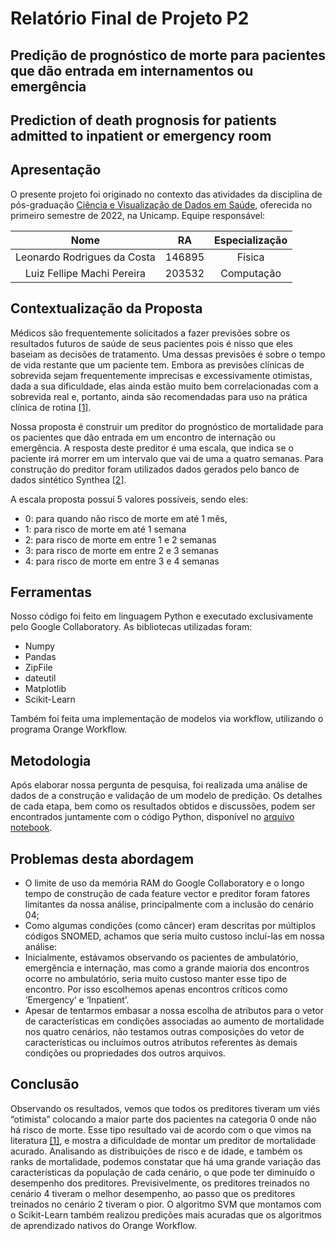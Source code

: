# Relatório Final de Projeto P2

## Predição de prognóstico de morte para pacientes que dão entrada em internamentos ou emergência

## Prediction of death prognosis for patients admitted to inpatient or emergency room

## Apresentação

O presente projeto foi originado no contexto das atividades da disciplina de pós-graduação [Ciência e Visualização de Dados em Saúde](https://ds4h.org/), oferecida no primeiro semestre de 2022, na Unicamp. Equipe responsável:

| **Nome**  | **RA**  | **Especialização**  |
|:--------: |:------: |:------------------: |
|Leonardo Rodrigues da Costa|146895|Física|
|Luiz Fellipe Machi Pereira|203532|Computação|

## Contextualização da Proposta

Médicos são frequentemente solicitados a fazer previsões sobre os resultados futuros de saúde de seus pacientes pois é nisso que eles baseiam as decisões de tratamento. Uma dessas previsões é sobre o tempo de vida restante que um paciente tem. Embora as previsões clínicas de sobrevida sejam frequentemente imprecisas e excessivamente otimistas, dada a sua dificuldade, elas ainda estão muito bem correlacionadas com a sobrevida real e, portanto, ainda são recomendadas para uso na prática clínica de rotina [\[1\]](https://spcare.bmj.com/content/early/2019/05/10/bmjspcare-2018-001761).

Nossa proposta é construir um preditor do prognóstico de mortalidade para os pacientes que dão entrada em um encontro de internação ou emergência. A resposta deste preditor é uma escala, que indica se o paciente irá morrer em um intervalo que vai de uma a quatro semanas. Para construção do preditor foram utilizados dados gerados pelo banco de dados sintético Synthea [\[2\]](https://github.com/synthetichealth/synthea).

A escala proposta possuí 5 valores possíveis, sendo eles:

* 0: para quando não risco de morte em até 1 mês,
* 1: para risco de morte em até 1 semana
* 2: para risco de morte em entre 1 e 2 semanas
* 3: para risco de morte em entre 2 e 3 semanas
* 4: para risco de morte em entre 3 e 4 semanas

## Ferramentas

Nosso código foi feito em linguagem Python e executado exclusivamente pelo Google Collaboratory. As bibliotecas utilizadas foram:

* Numpy
* Pandas
* ZipFile
* dateutil
* Matplotlib
* Scikit-Learn

Também foi feita uma implementação de modelos via workflow, utilizando o programa Orange Workflow.

## Metodologia

Após elaborar nossa pergunta de pesquisa, foi realizada uma análise de dados de a construção e validação de um modelo de predição. Os detalhes de cada etapa, bem como os resultados obtidos e discussões, podem ser encontrados juntamente com o código Python, disponível no [arquivo notebook](notebooks/P2.ipynb).

## Problemas desta abordagem

* O limite de uso da memória RAM do Google Collaboratory e o longo tempo de construção de cada feature vector  e preditor foram fatores limitantes da nossa análise, principalmente com a inclusão do cenário 04;
* Como algumas condições (como câncer) eram descritas por múltiplos códigos SNOMED, achamos que seria muito custoso incluí-las em nossa análise:
* Inicialmente, estávamos observando os pacientes de ambulatório, emergência e internação, mas como a grande maioria dos encontros ocorre no ambulatório, seria muito custoso manter esse tipo de encontro. Por isso escolhemos apenas encontros críticos como ‘Emergency’ e ‘Inpatient’.
* Apesar de tentarmos embasar a nossa escolha de atributos para o vetor de características em condições associadas ao aumento de mortalidade nos quatro cenários, não testamos outras composições do vetor de características ou incluímos outros atributos referentes às demais condições ou propriedades dos outros arquivos.

## Conclusão

Observando os resultados, vemos que todos os preditores tiveram um viés “otimista” colocando a maior parte dos pacientes na categoria 0 onde não há risco de morte. Esse tipo resultado vai de acordo com o que vimos na literatura  [\[1\]](https://spcare.bmj.com/content/early/2019/05/10/bmjspcare-2018-001761), e mostra a dificuldade de montar um preditor de mortalidade acurado. Analisando as distribuições de risco e de idade, e também os ranks de mortalidade, podemos constatar que há uma grande variação das características da população de cada cenário, o que pode ter diminuído o desempenho dos preditores. Previsivelmente, os preditores treinados no cenário 4 tiveram o melhor desempenho, ao passo que os preditores treinados no cenário 2 tiveram o pior. O algoritmo SVM que montamos com o Scikit-Learn também realizou predições mais acuradas que os algoritmos de aprendizado nativos do Orange Workflow.

